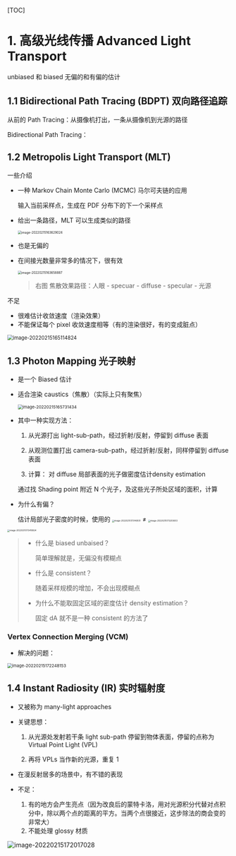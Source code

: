 [TOC]

# 1. 高级光线传播 Advanced Light Transport

unbiased 和 biased 无偏的和有偏的估计



## 1.1 Bidirectional Path Tracing (BDPT) 双向路径追踪

从前的 Path Tracing：从摄像机打出，一条从摄像机到光源的路径

Bidirectional Path Tracing：





## 1.2 Metropolis Light Transport (MLT)

一些介绍

+ 一种 Markov Chain Monte Carlo (MCMC) 马尔可夫链的应用

  输入当前采样点，生成在 PDF 分布下的下一个采样点

+ 给出一条路径，MLT 可以生成类似的路径

  <img src="https://www.qiniu.cregskin.com/202202151636053.png" alt="image-20220215163629024" style="zoom:50%;" />

+ 也是无偏的

+ 在间接光数量非常多的情况下，很有效

  <img src="https://www.qiniu.cregskin.com/202202151636917.png" alt="image-20220215163658887" style="zoom:50%;" />

  > 右图 焦散效果路径：人眼 - specuar - diffuse - specular - 光源

不足

+ 很难估计收敛速度（渲染效果）
+ 不能保证每个 pixel 收敛速度相等（有的渲染很好，有的变成脏点）

<img src="https://www.qiniu.cregskin.com/202202151651852.png" alt="image-20220215165114824" style="zoom: 80%;" />



## 1.3 Photon Mapping 光子映射

+ 是一个 Biased 估计

+ 适合渲染 caustics（焦散）（实际上只有聚焦）

  <img src="https://www.qiniu.cregskin.com/202202151657470.png" alt="image-20220215165731434" style="zoom:67%;" />

+ 其中一种实现方法：

  1. 从光源打出 light-sub-path，经过折射/反射，停留到 diffuse 表面

  2. 从观测位置打出 camera-sub-path，经过折射/反射，同样停留到 diffuse 表面

  3. 计算： 对 diffuse 局部表面的光子做密度估计density estimation

  通过找 Shading point 附近 N 个光子，及这些光子所处区域的面积，计算

+ 为什么有偏？

  估计局部光子密度的时候，使用的 <img src="https://www.qiniu.cregskin.com/202202151731066.png" alt="image-20220215173149031" style="zoom: 33%;" /> $\ne$ <img src="https://www.qiniu.cregskin.com/202202151732633.png" alt="image-20220215173203603" style="zoom: 33%;" /> 

<img src="https://www.qiniu.cregskin.com/202202151734964.png" alt="image-20220215173419924" style="zoom:33%;" />

> + 什么是 biased unbaised？
>
>   简单理解就是，无偏没有模糊点
>
> + 什么是 consistent？
>
>   随着采样规模的增加，不会出现模糊点
>
> + 为什么不能取固定区域的密度估计 density estimation？
>
>   固定 dA 就不是一种 consistent 的方法了



### Vertex Connection Merging (VCM)

+ 解决的问题：

<img src="https://www.qiniu.cregskin.com/202202151722178.png" alt="image-20220215172248153" style="zoom:67%;" />



## 1.4 Instant Radiosity (IR) 实时辐射度

+ 又被称为 many-light approaches

+ 关键思想：

  1. 从光源处发射若干条 light sub-path 停留到物体表面，停留的点称为 Virtual Point Light (VPL)

  2. 再将 VPLs 当作新的光源，重复 1

+ 在漫反射居多的场景中，有不错的表现

+ 不足：
  1. 有的地方会产生亮点（因为改良后的蒙特卡洛，用对光源积分代替对点积分中，除以两个点的距离的平方。当两个点很接近，这步除法的商会变的非常大）
  2. 不能处理 glossy 材质

<img src="https://www.qiniu.cregskin.com/202202151720054.png" alt="image-20220215172017028"  />





















